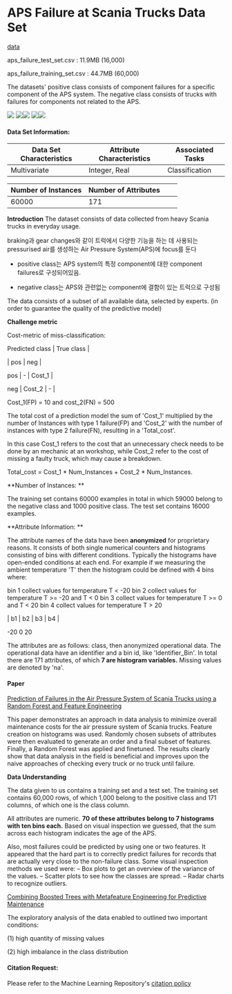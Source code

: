 # APS Failure at Scania Trucks Data Set

[data](https://archive.ics.uci.edu/ml/datasets/APS+Failure+at+Scania+Trucks)

aps_failure_test_set.csv : 11.9MB (16,000)

aps_failure_training_set.csv : 44.7MB (60,000)

The datasets' positive class consists of component failures for a specific component of the APS system. The negative class consists of trucks with failures for components not related to the APS.

![](https://img.shields.io/badge/sector-etc-black.svg) ![](https://img.shields.io/badge/labeled-yes-blue.svg)![](https://img.shields.io/badge/time--series-no-red.svg) ![](https://img.shields.io/badge/failure%20classification-gray.svg)![](<https://img.shields.io/badge/simulation-no-red.svg>)

#### Data Set Information:

| Data Set Characteristics | Attribute Characteristics | Associated Tasks |
| ------------------------ | ------------------------- | ---------------- |
| Multivariate             | Integer, Real             | Classification   |

| Number of Instances | Number of Attributes |      |      |
| ------------------- | -------------------- | ---- | ---- |
| 60000               | 171                  |      |      |

**Introduction**
The dataset consists of data collected from heavy Scania trucks in everyday usage.

braking과 gear changes와 같이 트럭에서 다양한 기능을 하는 데 사용되는 pressurised air를 생성하는 Air Pressure System(APS)에 focus를 둔다

- positive class는 APS system의 특정 component에 대한 component failures로 구성되어있음.

- negative class는 APS와 관련없는 component에 결함이 있는 트럭으로 구성됨

The data consists of a subset of all available data, selected by experts. (in order to guarantee the quality of the predictive model)

**Challenge metric**

Cost-metric of miss-classification: 

Predicted class | True class | 

| pos | neg | 

pos | - | Cost_1 | 

neg | Cost_2 | - | 

Cost_1(FP) = 10 and cost_2(FN) = 500 

The total cost of a prediction model the sum of 'Cost_1' multiplied by the number of Instances with type 1 failure(FP) and 'Cost_2' with the number of instances with type 2 failure(FN), resulting in a 'Total_cost'.

In this case Cost_1 refers to the cost that an unnecessary check needs to be done by an mechanic at an workshop, while Cost_2 refer to the cost of missing a faulty truck, which may cause a breakdown. 

Total_cost = Cost_1 * Num_Instances + Cost_2 * Num_Instances. 

**Number of Instances: **

The training set contains 60000 examples in total in which 59000 belong to the negative class and 1000 positive class. The test set contains 16000 examples. 

**Attribute Information: **

The attribute names of the data have been **anonymized** for proprietary reasons. It consists of both single numerical counters and histograms consisting of bins with different conditions. Typically the histograms have open-ended conditions at each end. For example if we measuring the ambient temperature 'T' then the histogram could be defined with 4 bins where: 

bin 1 collect values for temperature T < -20 
bin 2 collect values for temperature T >= -20 and T < 0 
bin 3 collect values for temperature T >= 0 and T < 20 
bin 4 collect values for temperature T > 20 

| b1 | b2 | b3 | b4 | 

-20 0 20 

The attributes are as follows: class, then anonymized operational data. The operational data have an identifier and a bin id, like 'Identifier_Bin'. 
In total there are 171 attributes, of which **7 are histogram variables.** Missing values are denoted by 'na'.

#### Paper

[Prediction of Failures in the Air Pressure System of Scania Trucks using a Random Forest and Feature Engineering](https://www.researchgate.net/publication/309195602_Prediction_of_Failures_in_the_Air_Pressure_System_of_Scania_Trucks_Using_a_Random_Forest_and_Feature_Engineering)

This paper demonstrates an approach in data analysis to minimize overall maintenance costs for the air pressure system of Scania trucks. Feature creation on histograms was used. Randomly chosen subsets of attributes were then evaluated to generate an order and a final subset of features. Finally, a Random Forest was applied and finetuned. The results clearly show that data analysis in the field is beneficial and improves upon the naive approaches of checking every truck or no truck until failure.

**Data Understanding**

The data given to us contains a training set and a test set. The training set contains 60,000 rows, of which 1,000 belong to the positive class and 171 columns, of which one is the class column.

All attributes are numeric. **70 of these attributes belong to 7 histograms with ten bins each.** Based on visual inspection we guessed, that the sum across each histogram indicates the age of the APS.

Also, most failures could be predicted by using one or two features. It appeared that the hard part is to correctly predict failures for records that are actually very close to the non-failure class. Some visual inspection methods we used were:
– Box plots to get an overview of the variance of the values.
– Scatter plots to see how the classes are spread.
– Radar charts to recognize outliers.



[Combining Boosted Trees with Metafeature Engineering for Predictive Maintenance](https://www.researchgate.net/publication/313067390_Combining_Boosted_Trees_with_Metafeature_Engineering_for_Predictive_Maintenance)

The exploratory analysis of the data enabled to outlined two important conditions:

(1) high quantity of missing values

(2) high imbalance in the class distribution

#### Citation Request:

Please refer to the Machine Learning Repository's [citation policy](https://archive.ics.uci.edu/ml/citation_policy.html)